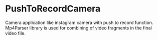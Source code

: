 # PushToRecordCamera
Camera application like instagram camera with push to record function. Mp4Parser library is used for combining of video fragments in the final video file.
